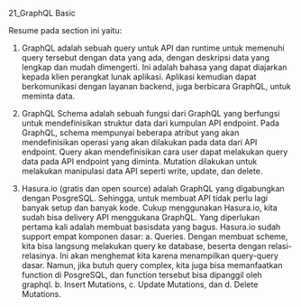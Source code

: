 21_GraphQL Basic

Resume pada section ini yaitu:
1. GraphQL adalah sebuah query untuk API dan runtime untuk memenuhi query tersebut dengan data yang ada, dengan deskripsi data yang lengkap dan mudah dimengerti. Ini adalah bahasa yang dapat diajarkan kepada klien perangkat lunak aplikasi. Aplikasi kemudian dapat berkomunikasi dengan layanan backend, juga berbicara GraphQL, untuk meminta data.

2. GraphQL Schema adalah sebuah fungsi dari GraphQL yang berfungsi untuk
mendefinisikan struktur data dari kumpulan API endpoint. Pada GraphQL, schema mempunyai beberapa atribut yang akan mendefinisikan operasi yang akan dilakukan pada data dari API endpoint. Query akan mendefinisikan cara user dapat melakukan query data pada API endpoint yang diminta. Mutation dilakukan untuk melakukan manipulasi data API seperti write, update, dan delete.

3. Hasura.io (gratis dan open source) adalah GraphQL yang digabungkan dengan PosgreSQL. Sehingga, untuk membuat API tidak perlu lagi banyak setup dan banyak kode. Cukup menggunakan Hasura.io, kita sudah bisa delivery API menggukana GraphQL. Yang diperlukan pertama kali adalah membuat basisdata yang bagus. 
Hasura.io sudah support empat komponen dasar:
a. Queries. Dengan membuat scheme, kita bisa langsung melakukan query ke database, beserta dengan relasi-relasinya. Ini akan menghemat kita karena menampilkan query-query dasar. Namun, jika butuh query complex, kita juga bisa memanfaatkan function di PosgreSQL, dan function tersebut bisa dipanggil oleh graphql.
b. Insert Mutations, 
c. Update Mutations, dan 
d. Delete Mutations.